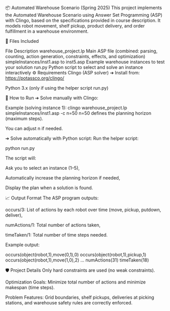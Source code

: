 📦 Automated Warehouse Scenario (Spring 2025)
This project implements the Automated Warehouse Scenario using Answer Set Programming (ASP) with Clingo, based on the specifications provided in course description. It models robot movement, shelf pickup, product delivery, and order fulfillment in a warehouse environment.

📄 Files Included

File	Description
warehouse_project.lp	Main ASP file (combined: parsing, counting, action generation, constraints, effects, and optimization)
simpleInstances/inst1.asp to inst5.asp	Example warehouse instances to test your solution
run.py	Python script to select and solve an instance interactively
⚙ Requirements
Clingo (ASP solver)
➔ Install from: https://potassco.org/clingo/

Python 3.x (only if using the helper script run.py)

🚀 How to Run
➔ Solve manually with Clingo:

Example (solving instance 1):
clingo warehouse_project.lp simpleInstances/inst1.asp -c n=50
n=50 defines the planning horizon (maximum steps).

You can adjust n if needed.

➔ Solve automatically with Python script:
Run the helper script:


python run.py

The script will:

Ask you to select an instance (1–5),

Automatically increase the planning horizon if needed,

Display the plan when a solution is found.

📈 Output Format
The ASP program outputs:

occurs/3: List of actions by each robot over time (move, pickup, putdown, deliver),

numActions/1: Total number of actions taken,

timeTaken/1: Total number of time steps needed.

Example output:

occurs(object(robot,1),move(0,1),0)
occurs(object(robot,1),pickup,1)
occurs(object(robot,1),move(1,0),2)
...
numActions(31)
timeTaken(18)

🛡 Project Details
Only hard constraints are used (no weak constraints).


Optimization Goals: Minimize total number of actions and minimize makespan (time steps).

Problem Features: Grid boundaries, shelf pickups, deliveries at picking stations, and warehouse safety rules are correctly enforced.

